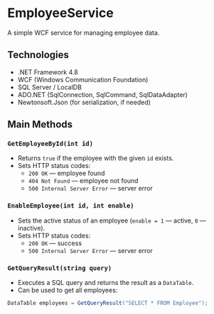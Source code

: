 # EmployeeService

A simple WCF service for managing employee data.

## Technologies
- .NET Framework 4.8
- WCF (Windows Communication Foundation)
- SQL Server / LocalDB
- ADO.NET (SqlConnection, SqlCommand, SqlDataAdapter)
- Newtonsoft.Json (for serialization, if needed)

## Main Methods

### `GetEmployeeById(int id)`
- Returns `true` if the employee with the given `id` exists.
- Sets HTTP status codes:
  - `200 OK` — employee found
  - `404 Not Found` — employee not found
  - `500 Internal Server Error` — server error

### `EnableEmployee(int id, int enable)`
- Sets the active status of an employee (`enable = 1` — active, `0` — inactive).
- Sets HTTP status codes:
  - `200 OK` — success
  - `500 Internal Server Error` — server error

### `GetQueryResult(string query)`
- Executes a SQL query and returns the result as a `DataTable`.
- Can be used to get all employees:
```csharp
DataTable employees = GetQueryResult("SELECT * FROM Employee");
